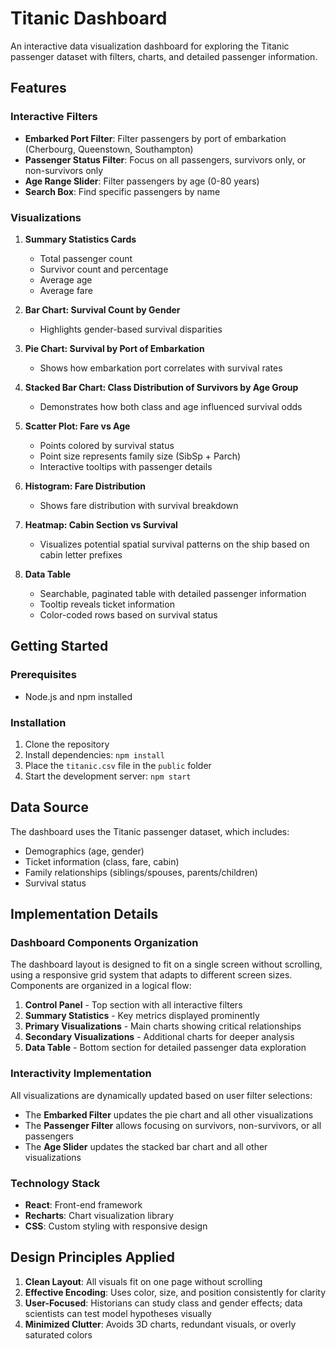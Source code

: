 # Titanic Dashboard

An interactive data visualization dashboard for exploring the Titanic passenger dataset with filters, charts, and detailed passenger information.

## Features

### Interactive Filters
- **Embarked Port Filter**: Filter passengers by port of embarkation (Cherbourg, Queenstown, Southampton)
- **Passenger Status Filter**: Focus on all passengers, survivors only, or non-survivors only
- **Age Range Slider**: Filter passengers by age (0-80 years)
- **Search Box**: Find specific passengers by name

### Visualizations
1. **Summary Statistics Cards**
   - Total passenger count
   - Survivor count and percentage
   - Average age
   - Average fare

2. **Bar Chart: Survival Count by Gender**
   - Highlights gender-based survival disparities

3. **Pie Chart: Survival by Port of Embarkation**
   - Shows how embarkation port correlates with survival rates

4. **Stacked Bar Chart: Class Distribution of Survivors by Age Group**
   - Demonstrates how both class and age influenced survival odds

5. **Scatter Plot: Fare vs Age**
   - Points colored by survival status
   - Point size represents family size (SibSp + Parch)
   - Interactive tooltips with passenger details

6. **Histogram: Fare Distribution**
   - Shows fare distribution with survival breakdown

7. **Heatmap: Cabin Section vs Survival**
   - Visualizes potential spatial survival patterns on the ship based on cabin letter prefixes

8. **Data Table**
   - Searchable, paginated table with detailed passenger information
   - Tooltip reveals ticket information
   - Color-coded rows based on survival status

## Getting Started

### Prerequisites
- Node.js and npm installed

### Installation
1. Clone the repository
2. Install dependencies: `npm install`
3. Place the `titanic.csv` file in the `public` folder
4. Start the development server: `npm start`

## Data Source
The dashboard uses the Titanic passenger dataset, which includes:
- Demographics (age, gender)
- Ticket information (class, fare, cabin)
- Family relationships (siblings/spouses, parents/children)
- Survival status

## Implementation Details

### Dashboard Components Organization

The dashboard layout is designed to fit on a single screen without scrolling, using a responsive grid system that adapts to different screen sizes. Components are organized in a logical flow:

1. **Control Panel** - Top section with all interactive filters
2. **Summary Statistics** - Key metrics displayed prominently 
3. **Primary Visualizations** - Main charts showing critical relationships
4. **Secondary Visualizations** - Additional charts for deeper analysis
5. **Data Table** - Bottom section for detailed passenger data exploration

### Interactivity Implementation

All visualizations are dynamically updated based on user filter selections:
- The **Embarked Filter** updates the pie chart and all other visualizations
- The **Passenger Filter** allows focusing on survivors, non-survivors, or all passengers
- The **Age Slider** updates the stacked bar chart and all other visualizations

### Technology Stack
- **React**: Front-end framework
- **Recharts**: Chart visualization library
- **CSS**: Custom styling with responsive design

## Design Principles Applied

1. **Clean Layout**: All visuals fit on one page without scrolling
2. **Effective Encoding**: Uses color, size, and position consistently for clarity
3. **User-Focused**: Historians can study class and gender effects; data scientists can test model hypotheses visually
4. **Minimized Clutter**: Avoids 3D charts, redundant visuals, or overly saturated colors